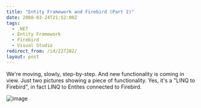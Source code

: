 ```yaml
---
title: "Entity Framework and Firebird (Part 2)"
date: 2008-03-24T21:52:00Z
tags:
  - .NET
  - Entity Framework
  - Firebird
  - Visual Studio
redirect_from: /id/227282/
layout: post
---
```

We're moving, slowly, step-by-step. And new functionality is coming in view. Just two pictures showing a piece of functionality. Yes, it's a "LINQ to Firebird", in fact LINQ to Entites connected to Firebird.

![image](/i/227282/227282.png)